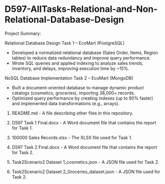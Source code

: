 # D597-AllTasks-Relational-and-Non-Relational-Database-Design

Project Summary:

Relational Database Design Task 1 – EcoMart (PostgreSQL)
  -	Developed a normalized relational database (Sales Order, Items, Region tables) to reduce data redundancy and improve query performance.
  -	Wrote SQL queries and applied indexing to analyze sales trends, inventory, and delays, improving execution time by ~15%.

NoSQL Database Implementation Task 2 – EcoMart (MongoDB)
  - Built a document-oriented database to manage dynamic product catalogs (cosmetics, groceries), importing 38,000+ records.
  - Optimized query performance by creating indexes (up to 90% faster) and implemented data transformations (e.g., arrays).

1. README.md - A file describing other files in this repository.

2. D597 Task 1 Final.docx - A Word document file that contains the report for Task 1.

3. 100000 Sales Records.xlsx - The XLSX file used for Task 1.

4. D597 Task 2 Final.docx - A Word document file that contains the report for Task 2.

5. Task2Scenario2 Dataset 1_cosmetics.json - A JSON file used for Task 2.

6. Task2Scenario2 Dataset 2_Groceries_dataset.json - A JSON file used for Task 2.
